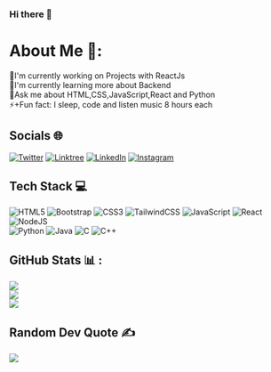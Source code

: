 ### Hi there 👋

#  About Me 💫:
🔭I'm currently working on Projects with ReactJs   
🌱I'm currently learning more about Backend         
💭Ask me about HTML,CSS,JavaScript,React and Python   
⚡+Fun fact: I sleep, code and listen music 8 hours each   


## Socials 🌐
[![Twitter](https://img.shields.io/badge/Twitter-%231DA1F2.svg?logo=Twitter&logoColor=white)](https://twitter.com/Ayushmangarg4)
[![Linktree](https://img.shields.io/badge/Linktree-%2300FF11.svg?logo=linktree&logoColor=white)](https://linktr.ee/ayushmangarg8)
[![LinkedIn](https://img.shields.io/badge/LinkedIn-%230077B5.svg?logo=linkedin&logoColor=white)](https://linkedin.com/in/linkedin.com/in/ayushmangarg)
[![Instagram](https://img.shields.io/badge/Instagram-%23E4405F.svg?logo=Instagram&logoColor=white)](https://instagram.com/ayushman._garg)


## Tech Stack 💻
![HTML5](https://img.shields.io/badge/html5-%23E34F26.svg?style=for-the-badge&logo=html5&logoColor=white)
![Bootstrap](https://img.shields.io/badge/bootstrap-%23563D7C.svg?style=for-the-badge&logo=bootstrap&logoColor=white)
![CSS3](https://img.shields.io/badge/css3-%231572B6.svg?style=for-the-badge&logo=css3&logoColor=white)
![TailwindCSS](https://img.shields.io/badge/tailwindcss-%2338B2AC.svg?style=for-the-badge&logo=tailwind-css&logoColor=white)
![JavaScript](https://img.shields.io/badge/javascript-%23323330.svg?style=for-the-badge&logo=javascript&logoColor=%23F7DF1E)
![React](https://img.shields.io/badge/react-%2320232a.svg?style=for-the-badge&logo=react&logoColor=%2361DAFB)
![NodeJS](https://img.shields.io/badge/node.js-6DA55F?style=for-the-badge&logo=node.js&logoColor=white)</br>
![Python](https://img.shields.io/badge/python-3670A0?style=for-the-badge&logo=python&logoColor=ffdd54)
![Java](https://img.shields.io/badge/java-%23ED8B00.svg?style=for-the-badge&logo=java&logoColor=white)
![C](https://img.shields.io/badge/c-%2300599C.svg?style=for-the-badge&logo=c&logoColor=white)
![C++](https://img.shields.io/badge/c++-%2300599C.svg?style=for-the-badge&logo=c%2B%2B&logoColor=white)


## GitHub Stats 📊 :
![](https://github-readme-stats.vercel.app/api?username=ayushmangarg2003&theme=merko&hide_border=true&include_all_commits=true&count_private=true)<br/>
![](https://github-readme-streak-stats.herokuapp.com/?user=ayushmangarg2003&theme=merko&hide_border=true)<br/>
![](https://github-readme-stats.vercel.app/api/top-langs/?username=ayushmangarg2003&theme=merko&hide_border=true&include_all_commits=true&count_private=true&layout=compact)

## Random Dev Quote ✍️
![](https://quotes-github-readme.vercel.app/api?type=horizontal&theme=dark)
